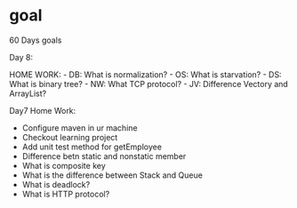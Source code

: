 # goal
60 Days goals

Day 8:

HOME WORK:
    - DB: What is normalization?
    - OS: What is starvation?
    - DS: What is binary tree?
    - NW: What TCP protocol?
    - JV: Difference Vectory and ArrayList?

Day7
Home Work:
   - Configure maven in ur machine
   - Checkout learning project
   - Add unit test method for getEmployee
   - Difference betn static and nonstatic member
   - What is composite key
   - What is the difference between Stack and Queue
   - What is deadlock?
   - What is HTTP protocol?
